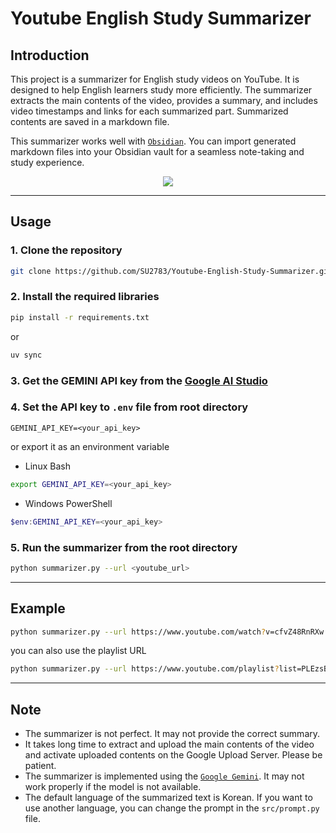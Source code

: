 # Youtube English Study Summarizer

## Introduction
This project is a summarizer for English study videos on YouTube. It is designed to help English learners study more efficiently.
The summarizer extracts the main contents of the video, provides a summary, and includes video timestamps and links for each summarized part.
Summarized contents are saved in a markdown file.

This summarizer works well with [`Obsidian`](https://obsidian.md/).
You can import generated markdown files into your Obsidian vault for a seamless note-taking and study experience.

<figure>
<p align="center">
 <img src ="https://github.com/user-attachments/assets/1e38defc-3e6a-4766-9e92-e3f569aee4a7">
</p>
</figure>

---

## Usage

### 1. Clone the repository

```bash
git clone https://github.com/SU2783/Youtube-English-Study-Summarizer.git
```

### 2. Install the required libraries

```bash
pip install -r requirements.txt
```

or

```bash
uv sync
```


### 3. Get the GEMINI API key from the [Google AI Studio](https://aistudio.google.com/app/apikey)


### 4. Set the API key to `.env` file from root directory

```.env
GEMINI_API_KEY=<your_api_key>
```

or export it as an environment variable

- Linux Bash
```bash
export GEMINI_API_KEY=<your_api_key>
```

- Windows PowerShell
```powershell
$env:GEMINI_API_KEY=<your_api_key>
```

### 5. Run the summarizer from the root directory
```bash
python summarizer.py --url <youtube_url>
```

---


## Example

```bash
python summarizer.py --url https://www.youtube.com/watch?v=cfvZ48RnRXw
```

you can also use the playlist URL
```bash
python summarizer.py --url https://www.youtube.com/playlist?list=PLEzsBdrpZXC-T94osPAZva_BWFq4S8nL6
```

---


## Note

- The summarizer is not perfect. It may not provide the correct summary.
- It takes long time to extract and upload the main contents of the video and activate uploaded contents on the Google Upload Server. Please be patient.
- The summarizer is implemented using the [`Google Gemini`](https://gemini.google.com/app). It may not work properly if the model is not available.
- The default language of the summarized text is Korean. If you want to use another language, you can change the prompt in the `src/prompt.py` file. 
